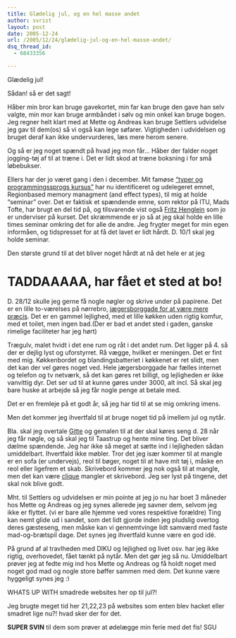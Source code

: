 ```yaml
---
title: Glædelig jul, og en hel masse andet
author: svrist
layout: post
date: 2005-12-24
url: /2005/12/24/glædelig-jul-og-en-hel-masse-andet/
dsq_thread_id:
  - 68433356

---
```

Glædelig jul!

Sådan! så er det sagt!
  
Håber min bror kan bruge gavekortet, min far kan bruge den gave han selv valgte, min mor kan bruge armbåndet i sølv og min onkel kan bruge bogen. Jeg regner helt klart med at Mette og Andreas kan bruge Settlers udvidelse jeg gav til dem(os) så vi også kan lege søfarer. Vigtigheden i udvidelsen og bruget deraf kan ikke undervurderes, læs mere herom senere.

Og så er jeg noget spændt på hvad jeg mon får&#8230; Håber der falder noget jogging-tøj af til at træne i. Det er lidt skod at træne boksning i for små løbebukser.

Ellers har der jo været gang i den i december. Mit famøse [&#8220;typer og programmingssprogs kursus&#8221;][1] har nu identificeret og udelegeret emnet, Regionbased memory managment (and effect types), til mig at holde &#8220;seminar&#8221; over. Det er faktisk et spændende emne, som rektor på ITU, Mads Tofte, har brugt en del tid på, og tilsvarende vist også [Fritz Henglein][2] som jo er underviser på kurset. Det skræmmende er jo så at jeg skal holde en lille times seminar omkring det for alle de andre. Jeg frygter meget for min egen informåen, og tidspresset for at få det lavet er lidt hårdt. D. 10/1 skal jeg holde seminar.

Den største grund til at det bliver noget hårdt at nå det hele er at jeg

# TADDAAAAA, har fået et sted at bo!

D. 28/12 skulle jeg gerne få nogle nøgler og skrive under på papirene. Det er en lille to-værelses på nørrebro, [jægersborggade for at være mere præcis][3]. Det er en gammel lejlighed, med et lille køkken uden rigtig komfur, med et toilet, men ingen bad.(Der er bad et andet sted i gaden, ganske rimelige faciliteter har jeg hørt)
  
Trægulv, malet hvidt i det ene rum og råt i det andet rum. Det ligger på 4. så der er dejlig lyst og uforstyrret. Rå vægge, hvilket er meningen. Det er fint med mig. Køkkenbordet og blandingsbatteriet i køkkenet er ret slidt, men det kan der vel gøres noget ved. Hele jægersborggade har fælles internet og telefon og tv netværk, så det kan gøres ret billigt, og lejligheden er ikke vanvittig dyr. Det ser ud til at kunne gøres under 3000, alt incl. Så skal jeg bare huske at arbejde så jeg får nogle penge at betale med.
  
Det er en fremleje på et godt år, så jeg har tid til at se mig omkring imens.

Men det kommer jeg ihvertfald til at bruge noget tid på imellem jul og nytår.

Bla. skal jeg overtale [Gitte][4] og gemalen til at der skal køres seng d. 28 når jeg får nøgle, og så skal jeg til Taastrup og hente mine ting. Det bliver dælme spændende. Jeg har ikke så meget at sætte ind i lejligheden sådan umiddelbart. Ihvertfald ikke møbler. Tror det jeg især kommer til at mangle er en sofa (er undervejs), reol til bøger, noget til at have mit tøj i, måske en reol eller ligefrem et skab. Skrivebord kommer jeg nok også til at mangle, men det kan være [clique][5] mangler et skrivebord. Jeg ser lyst på tingene, det skal nok blive godt.

Mht. til Settlers og udvidelsen er min pointe at jeg jo nu har boet 3 måneder hos Mette og Andreas og jeg synes allerede jeg savner dem, selvom jeg ikke er flyttet. (vi er bare alle hjemme ved vores respektive forældre) Ting kan nemt glide ud i sandet, som det lidt gjorde inden jeg pludslig overtog deres gæsteseng, men måske kan vi gennemtvinge lidt samværd med faste mad-og-brætspil dage. Det synes jeg ihvertfald kunne være en god idé.

På grund af al travlheden med DIKU og lejlighed og livet osv. har jeg ikke rigtig, overhovedet, fået tænkt på nytår. Men det gør jeg så nu. Umiddelbart prøver jeg at fedte mig ind hos Mette og Andreas og få holdt noget med noget god mad og nogle store bøffer sammen med dem. Det kunne være hyggeligt synes jeg <img src="http://blog.vrist.dk/newwp/wp-includes/images/smilies/simple-smile.png" alt=":)" class="wp-smiley" style="height: 1em; max-height: 1em;" />

WHATS UP WITH smadrede websites her op til jul?!
  
Jeg brugte meget tid her 21,22,23 på websites som enten blev hacket eller smadret lige nu?! hvad sker der for det.
  
**SUPER SVIN** til dem som prøver at ødelægge min ferie med det fis! SGU

 [1]: http://www.diku.dk/undervisning/2005v/202/
 [2]: http://www.diku.dk/~henglein/
 [3]: http://kort.eniro.dk/query?what=amap&streetname=J%E6gersborggade+47&stq=0
 [4]: http://www.mamatux.dk
 [5]: http://www.clique.dk